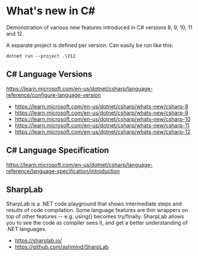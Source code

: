# What's new in C#

Demonstration of various new features introduced in C# versions 8, 9, 10, 11 and 12.

A separate project is defined per version. Can easily be run like this:

```
dotnet run --project .\V12
```

## C# Language Versions

https://learn.microsoft.com/en-us/dotnet/csharp/language-reference/configure-language-version

- https://learn.microsoft.com/en-us/dotnet/csharp/whats-new/csharp-8
- https://learn.microsoft.com/en-us/dotnet/csharp/whats-new/csharp-9
- https://learn.microsoft.com/en-us/dotnet/csharp/whats-new/csharp-10
- https://learn.microsoft.com/en-us/dotnet/csharp/whats-new/csharp-11
- https://learn.microsoft.com/en-us/dotnet/csharp/whats-new/csharp-12

## C# Language Specification

https://learn.microsoft.com/en-us/dotnet/csharp/language-reference/language-specification/introduction

## SharpLab

SharpLab is a .NET code playground that shows intermediate steps and results of code compilation. Some language features are thin wrappers on top of other features -- e.g. using() becomes try/finally. SharpLab allows you to see the code as compiler sees it, and get a better understanding of .NET languages.

- https://sharplab.io/
- https://github.com/ashmind/SharpLab
